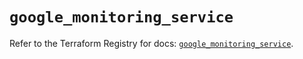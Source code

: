 # `google_monitoring_service`

Refer to the Terraform Registry for docs: [`google_monitoring_service`](https://registry.terraform.io/providers/hashicorp/google-beta/6.8.0/docs/resources/google_monitoring_service).
